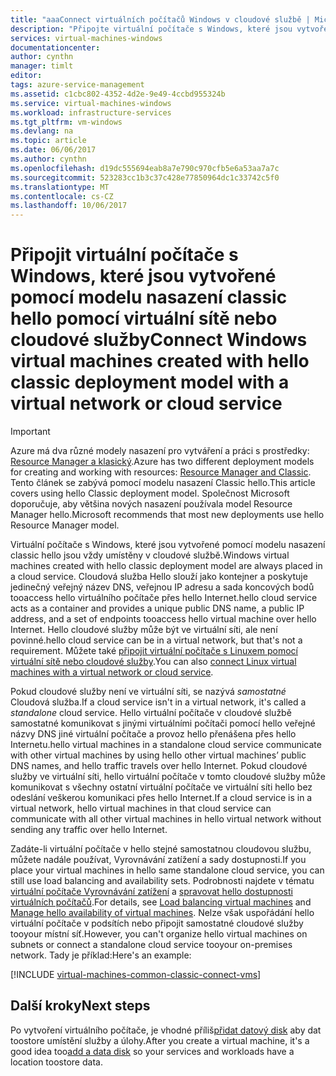 ```yaml
---
title: "aaaConnect virtuálních počítačů Windows v cloudové službě | Microsoft Docs"
description: "Připojte virtuální počítače s Windows, které jsou vytvořené pomocí tooan modelu nasazení classic hello cloudové služby Azure nebo virtuální sítě."
services: virtual-machines-windows
documentationcenter: 
author: cynthn
manager: timlt
editor: 
tags: azure-service-management
ms.assetid: c1cbc802-4352-4d2e-9e49-4ccbd955324b
ms.service: virtual-machines-windows
ms.workload: infrastructure-services
ms.tgt_pltfrm: vm-windows
ms.devlang: na
ms.topic: article
ms.date: 06/06/2017
ms.author: cynthn
ms.openlocfilehash: d19dc555694eab8a7e790c970cfb5e6a53aa7a7c
ms.sourcegitcommit: 523283cc1b3c37c428e77850964dc1c33742c5f0
ms.translationtype: MT
ms.contentlocale: cs-CZ
ms.lasthandoff: 10/06/2017
---
```

# <a name="connect-windows-virtual-machines-created-with-hello-classic-deployment-model-with-a-virtual-network-or-cloud-service"></a><span data-ttu-id="3f5a9-103">Připojit virtuální počítače s Windows, které jsou vytvořené pomocí modelu nasazení classic hello pomocí virtuální sítě nebo cloudové služby</span><span class="sxs-lookup"><span data-stu-id="3f5a9-103">Connect Windows virtual machines created with hello classic deployment model with a virtual network or cloud service</span></span>
> [!IMPORTANT]
> <span data-ttu-id="3f5a9-104">Azure má dva různé modely nasazení pro vytváření a práci s prostředky: [Resource Manager a klasický](../../../resource-manager-deployment-model.md).</span><span class="sxs-lookup"><span data-stu-id="3f5a9-104">Azure has two different deployment models for creating and working with resources: [Resource Manager and Classic](../../../resource-manager-deployment-model.md).</span></span> <span data-ttu-id="3f5a9-105">Tento článek se zabývá pomocí modelu nasazení Classic hello.</span><span class="sxs-lookup"><span data-stu-id="3f5a9-105">This article covers using hello Classic deployment model.</span></span> <span data-ttu-id="3f5a9-106">Společnost Microsoft doporučuje, aby většina nových nasazení používala model Resource Manager hello.</span><span class="sxs-lookup"><span data-stu-id="3f5a9-106">Microsoft recommends that most new deployments use hello Resource Manager model.</span></span>

<span data-ttu-id="3f5a9-107">Virtuální počítače s Windows, které jsou vytvořené pomocí modelu nasazení classic hello jsou vždy umístěny v cloudové službě.</span><span class="sxs-lookup"><span data-stu-id="3f5a9-107">Windows virtual machines created with hello classic deployment model are always placed in a cloud service.</span></span> <span data-ttu-id="3f5a9-108">Cloudová služba Hello slouží jako kontejner a poskytuje jedinečný veřejný název DNS, veřejnou IP adresu a sada koncových bodů tooaccess hello virtuálního počítače přes hello Internet.</span><span class="sxs-lookup"><span data-stu-id="3f5a9-108">hello cloud service acts as a container and provides a unique public DNS name, a public IP address, and a set of endpoints tooaccess hello virtual machine over hello Internet.</span></span> <span data-ttu-id="3f5a9-109">Hello cloudové služby může být ve virtuální síti, ale není povinné.</span><span class="sxs-lookup"><span data-stu-id="3f5a9-109">hello cloud service can be in a virtual network, but that's not a requirement.</span></span> <span data-ttu-id="3f5a9-110">Můžete také [připojit virtuální počítače s Linuxem pomocí virtuální sítě nebo cloudové služby](../../linux/classic/connect-vms.md).</span><span class="sxs-lookup"><span data-stu-id="3f5a9-110">You can also [connect Linux virtual machines with a virtual network or cloud service](../../linux/classic/connect-vms.md).</span></span>

<span data-ttu-id="3f5a9-111">Pokud cloudové služby není ve virtuální síti, se nazývá *samostatné* Cloudová služba.</span><span class="sxs-lookup"><span data-stu-id="3f5a9-111">If a cloud service isn't in a virtual network, it's called a *standalone* cloud service.</span></span> <span data-ttu-id="3f5a9-112">Hello virtuální počítače v cloudové službě samostatné komunikovat s jinými virtuálními počítači pomocí hello veřejné názvy DNS jiné virtuální počítače a provoz hello přenášena přes hello Internetu.</span><span class="sxs-lookup"><span data-stu-id="3f5a9-112">hello virtual machines in a standalone cloud service communicate with other virtual machines by using hello other virtual machines’ public DNS names, and hello traffic travels over hello Internet.</span></span> <span data-ttu-id="3f5a9-113">Pokud cloudové služby ve virtuální síti, hello virtuální počítače v tomto cloudové služby může komunikovat s všechny ostatní virtuální počítače ve virtuální síti hello bez odeslání veškerou komunikaci přes hello Internet.</span><span class="sxs-lookup"><span data-stu-id="3f5a9-113">If a cloud service is in a virtual network, hello virtual machines in that cloud service can communicate with all other virtual machines in hello virtual network without sending any traffic over hello Internet.</span></span>

<span data-ttu-id="3f5a9-114">Zadáte-li virtuální počítače v hello stejné samostatnou cloudovou službu, můžete nadále používat, Vyrovnávání zatížení a sady dostupnosti.</span><span class="sxs-lookup"><span data-stu-id="3f5a9-114">If you place your virtual machines in hello same standalone cloud service, you can still use load balancing and availability sets.</span></span> <span data-ttu-id="3f5a9-115">Podrobnosti najdete v tématu [virtuální počítače Vyrovnávání zatížení](../../virtual-machines-windows-load-balance.md?toc=%2fazure%2fvirtual-machines%2fwindows%2ftoc.json) a [spravovat hello dostupnosti virtuálních počítačů](../../virtual-machines-windows-manage-availability.md?toc=%2fazure%2fvirtual-machines%2fwindows%2ftoc.json).</span><span class="sxs-lookup"><span data-stu-id="3f5a9-115">For details, see [Load balancing virtual machines](../../virtual-machines-windows-load-balance.md?toc=%2fazure%2fvirtual-machines%2fwindows%2ftoc.json) and [Manage hello availability of virtual machines](../../virtual-machines-windows-manage-availability.md?toc=%2fazure%2fvirtual-machines%2fwindows%2ftoc.json).</span></span> <span data-ttu-id="3f5a9-116">Nelze však uspořádání hello virtuální počítače v podsítích nebo připojit samostatné cloudové služby tooyour místní síť.</span><span class="sxs-lookup"><span data-stu-id="3f5a9-116">However, you can't organize hello virtual machines on subnets or connect a standalone cloud service tooyour on-premises network.</span></span> <span data-ttu-id="3f5a9-117">Tady je příklad:</span><span class="sxs-lookup"><span data-stu-id="3f5a9-117">Here's an example:</span></span>

[!INCLUDE [virtual-machines-common-classic-connect-vms](../../../../includes/virtual-machines-common-classic-connect-vms.md)]

## <a name="next-steps"></a><span data-ttu-id="3f5a9-118">Další kroky</span><span class="sxs-lookup"><span data-stu-id="3f5a9-118">Next steps</span></span>
<span data-ttu-id="3f5a9-119">Po vytvoření virtuálního počítače, je vhodné příliš[přidat datový disk](attach-disk.md) aby dat toostore umístění služby a úlohy.</span><span class="sxs-lookup"><span data-stu-id="3f5a9-119">After you create a virtual machine, it's a good idea too[add a data disk](attach-disk.md) so your services and workloads have a location toostore data.</span></span>
